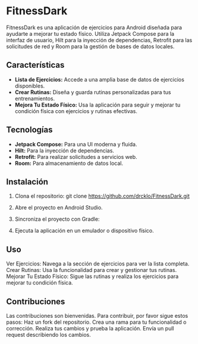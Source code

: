 # FitnessDark

FitnessDark es una aplicación de ejercicios para Android diseñada para ayudarte a mejorar tu estado físico. Utiliza Jetpack Compose para la interfaz de usuario, Hilt para la inyección de dependencias, Retrofit para las solicitudes de red y Room para la gestión de bases de datos locales.

## Características

- **Lista de Ejercicios:** Accede a una amplia base de datos de ejercicios disponibles.
- **Crear Rutinas:** Diseña y guarda rutinas personalizadas para tus entrenamientos.
- **Mejora Tu Estado Físico:** Usa la aplicación para seguir y mejorar tu condición física con ejercicios y rutinas efectivas.

## Tecnologías

- **Jetpack Compose:** Para una UI moderna y fluida.
- **Hilt:** Para la inyección de dependencias.
- **Retrofit:** Para realizar solicitudes a servicios web.
- **Room:** Para almacenamiento de datos local.

## Instalación

1. Clona el repositorio:
   git clone https://github.com/drcklo/FitnessDark.git
2. Abre el proyecto en Android Studio.

3. Sincroniza el proyecto con Gradle:

4. Ejecuta la aplicación en un emulador o dispositivo físico.

## Uso
Ver Ejercicios: Navega a la sección de ejercicios para ver la lista completa.
Crear Rutinas: Usa la funcionalidad para crear y gestionar tus rutinas.
Mejorar Tu Estado Físico: Sigue las rutinas y realiza los ejercicios para mejorar tu condición física.

## Contribuciones
Las contribuciones son bienvenidas. Para contribuir, por favor sigue estos pasos:
Haz un fork del repositorio.
Crea una rama para tu funcionalidad o corrección.
Realiza tus cambios y prueba la aplicación.
Envía un pull request describiendo los cambios.
